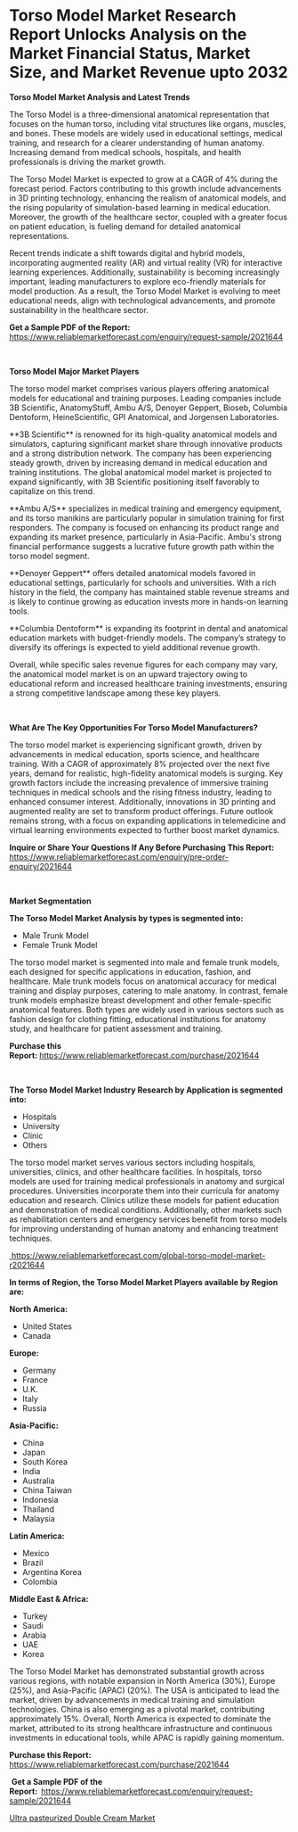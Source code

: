 <p><h1>Torso Model Market Research Report Unlocks Analysis on the Market Financial Status, Market Size, and Market Revenue upto 2032</h1></p><p><strong>Torso Model Market Analysis and Latest Trends</strong></p>
<p><p>The Torso Model is a three-dimensional anatomical representation that focuses on the human torso, including vital structures like organs, muscles, and bones. These models are widely used in educational settings, medical training, and research for a clearer understanding of human anatomy. Increasing demand from medical schools, hospitals, and health professionals is driving the market growth.</p><p>The Torso Model Market is expected to grow at a CAGR of 4% during the forecast period. Factors contributing to this growth include advancements in 3D printing technology, enhancing the realism of anatomical models, and the rising popularity of simulation-based learning in medical education. Moreover, the growth of the healthcare sector, coupled with a greater focus on patient education, is fueling demand for detailed anatomical representations. </p><p>Recent trends indicate a shift towards digital and hybrid models, incorporating augmented reality (AR) and virtual reality (VR) for interactive learning experiences. Additionally, sustainability is becoming increasingly important, leading manufacturers to explore eco-friendly materials for model production. As a result, the Torso Model Market is evolving to meet educational needs, align with technological advancements, and promote sustainability in the healthcare sector.</p></p>
<p><strong>Get a Sample PDF of the Report:&nbsp;</strong> <a href="https://www.reliablemarketforecast.com/enquiry/request-sample/2021644?utm_campaign=3076&utm_medium=2&utm_source=Github&utm_content=ia&utm_term=29032025&utm_id=torso-model">https://www.reliablemarketforecast.com/enquiry/request-sample/2021644</a></p>
<p>&nbsp;</p>
<p><strong>Torso Model Major Market Players</strong></p>
<p><p>The torso model market comprises various players offering anatomical models for educational and training purposes. Leading companies include 3B Scientific, AnatomyStuff, Ambu A/S, Denoyer Geppert, Bioseb, Columbia Dentoform, HeineScientific, GPI Anatomical, and Jorgensen Laboratories.</p><p>**3B Scientific** is renowned for its high-quality anatomical models and simulators, capturing significant market share through innovative products and a strong distribution network. The company has been experiencing steady growth, driven by increasing demand in medical education and training institutions. The global anatomical model market is projected to expand significantly, with 3B Scientific positioning itself favorably to capitalize on this trend.</p><p>**Ambu A/S** specializes in medical training and emergency equipment, and its torso manikins are particularly popular in simulation training for first responders. The company is focused on enhancing its product range and expanding its market presence, particularly in Asia-Pacific. Ambu's strong financial performance suggests a lucrative future growth path within the torso model segment.</p><p>**Denoyer Geppert** offers detailed anatomical models favored in educational settings, particularly for schools and universities. With a rich history in the field, the company has maintained stable revenue streams and is likely to continue growing as education invests more in hands-on learning tools.</p><p>**Columbia Dentoform** is expanding its footprint in dental and anatomical education markets with budget-friendly models. The company’s strategy to diversify its offerings is expected to yield additional revenue growth.</p><p>Overall, while specific sales revenue figures for each company may vary, the anatomical model market is on an upward trajectory owing to educational reform and increased healthcare training investments, ensuring a strong competitive landscape among these key players.</p></p>
<p>&nbsp;</p>
<p><strong>What Are The Key Opportunities For Torso Model Manufacturers?</strong></p>
<p><p>The torso model market is experiencing significant growth, driven by advancements in medical education, sports science, and healthcare training. With a CAGR of approximately 8% projected over the next five years, demand for realistic, high-fidelity anatomical models is surging. Key growth factors include the increasing prevalence of immersive training techniques in medical schools and the rising fitness industry, leading to enhanced consumer interest. Additionally, innovations in 3D printing and augmented reality are set to transform product offerings. Future outlook remains strong, with a focus on expanding applications in telemedicine and virtual learning environments expected to further boost market dynamics.</p></p>
<p><strong>Inquire or Share Your Questions If Any Before Purchasing This Report:</strong> <a href="https://www.reliablemarketforecast.com/enquiry/pre-order-enquiry/2021644?utm_campaign=3076&utm_medium=2&utm_source=Github&utm_content=ia&utm_term=29032025&utm_id=torso-model">https://www.reliablemarketforecast.com/enquiry/pre-order-enquiry/2021644</a></p>
<p>&nbsp;</p>
<p><strong>Market Segmentation</strong></p>
<p><strong>The Torso Model Market Analysis by types is segmented into:</strong></p>
<p><ul><li>Male Trunk Model</li><li>Female Trunk Model</li></ul></p>
<p><p>The torso model market is segmented into male and female trunk models, each designed for specific applications in education, fashion, and healthcare. Male trunk models focus on anatomical accuracy for medical training and display purposes, catering to male anatomy. In contrast, female trunk models emphasize breast development and other female-specific anatomical features. Both types are widely used in various sectors such as fashion design for clothing fitting, educational institutions for anatomy study, and healthcare for patient assessment and training.</p></p>
<p><strong>Purchase this Report:&nbsp;</strong><a href="https://www.reliablemarketforecast.com/purchase/2021644?utm_campaign=3076&utm_medium=2&utm_source=Github&utm_content=ia&utm_term=29032025&utm_id=torso-model">https://www.reliablemarketforecast.com/purchase/2021644</a></p>
<p>&nbsp;</p>
<p><strong>The Torso Model Market Industry Research by Application is segmented into:</strong></p>
<p><ul><li>Hospitals</li><li>University</li><li>Clinic</li><li>Others</li></ul></p>
<p><p>The torso model market serves various sectors including hospitals, universities, clinics, and other healthcare facilities. In hospitals, torso models are used for training medical professionals in anatomy and surgical procedures. Universities incorporate them into their curricula for anatomy education and research. Clinics utilize these models for patient education and demonstration of medical conditions. Additionally, other markets such as rehabilitation centers and emergency services benefit from torso models for improving understanding of human anatomy and enhancing treatment techniques.</p></p>
<p><a href="https://www.reliablemarketforecast.com/global-torso-model-market-r2021644?utm_campaign=3076&utm_medium=2&utm_source=Github&utm_content=ia&utm_term=29032025&utm_id=torso-model">&nbsp;https://www.reliablemarketforecast.com/global-torso-model-market-r2021644</a></p>
<p><strong>In terms of Region, the Torso Model Market Players available by Region are:</strong></p>
<p>
    <p> <strong> North America: </strong>
        <ul>
            <li>United States</li>
            <li>Canada</li>
        </ul>
        </p> 
    <p> <strong> Europe: </strong>
        <ul>
            <li>Germany</li>
            <li>France</li>
            <li>U.K.</li>
            <li>Italy</li>
            <li>Russia</li>
        </ul>
        </p> 
    <p> <strong> Asia-Pacific: </strong>
        <ul>
            <li>China</li>
            <li>Japan</li>
            <li>South Korea</li>
            <li>India</li>
            <li>Australia</li>
            <li>China Taiwan</li>
            <li>Indonesia</li>
            <li>Thailand</li>
            <li>Malaysia</li>
        </ul>
        </p> 
    <p> <strong> Latin America: </strong>
        <ul>
            <li>Mexico</li>
            <li>Brazil</li>
            <li>Argentina Korea</li>
            <li>Colombia</li>
        </ul>
        </p> 
    <p> <strong> Middle East & Africa: </strong>
        <ul>
            <li>Turkey</li>
            <li>Saudi</li>
            <li>Arabia</li>
            <li>UAE</li>
            <li>Korea</li>
        </ul>
    </p>
    </p>
<p><p>The Torso Model Market has demonstrated substantial growth across various regions, with notable expansion in North America (30%), Europe (25%), and Asia-Pacific (APAC) (20%). The USA is anticipated to lead the market, driven by advancements in medical training and simulation technologies. China is also emerging as a pivotal market, contributing approximately 15%. Overall, North America is expected to dominate the market, attributed to its strong healthcare infrastructure and continuous investments in educational tools, while APAC is rapidly gaining momentum.</p></p>
<p><strong>Purchase this Report: </strong><a href="https://www.reliablemarketforecast.com/purchase/2021644?utm_campaign=3076&utm_medium=2&utm_source=Github&utm_content=ia&utm_term=29032025&utm_id=torso-model">https://www.reliablemarketforecast.com/purchase/2021644</a></p>
<p>&nbsp;<strong>Get a Sample PDF of the Report:&nbsp;&nbsp;</strong><a href="https://www.reliablemarketforecast.com/enquiry/request-sample/2021644?utm_campaign=3076&utm_medium=2&utm_source=Github&utm_content=ia&utm_term=29032025&utm_id=torso-model">https://www.reliablemarketforecast.com/enquiry/request-sample/2021644</a></p>
<p><strong></strong></p>
<p><p><a href="https://github.com/supicweg/Market-Research-Report-List-1/blob/main/ultra-pasteurized-double-cream-market.md?utm_campaign=3076&utm_medium=2&utm_source=Github&utm_content=ia&utm_term=29032025&utm_id=torso-model">Ultra pasteurized Double Cream Market</a></p></p>
